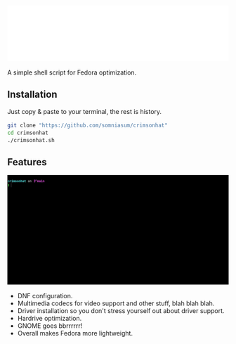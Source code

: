 <div align="center">
  <img src="title.svg" alt="CRIMS0NH4T" width="600">
</div>

A simple shell script for Fedora optimization.

## Installation

Just copy & paste to your terminal, the rest is history.

```bash
git clone "https://github.com/somniasum/crimsonhat"
cd crimsonhat
./crimsonhat.sh
```

## Features
![](https://github.com/somniasum/crimsonhat/blob/main/illustration.gif)
 * DNF configuration.
 * Multimedia codecs for video support and other stuff, blah blah blah.
 * Driver installation so you don't stress yourself out about driver support.
 * Hardrive optimization.
 * GNOME goes bbrrrrrr!
 * Overall makes Fedora more lightweight.
